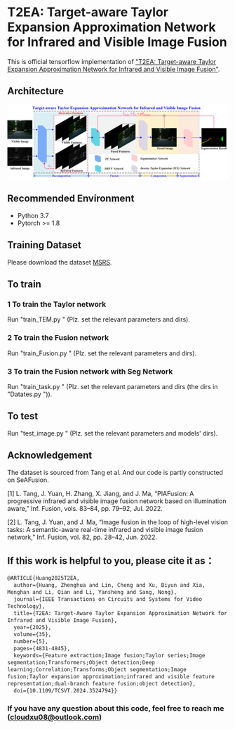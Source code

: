 # T2EA: Target-aware Taylor Expansion Approximation Network for Infrared and Visible Image Fusion
This is official tensorflow implementation of ["T2EA: Target-aware Taylor Expansion Approximation Network for Infrared and Visible Image Fusion"](https://ieeexplore.ieee.org/document/10819442).

## Architecture
![The overall framework of the Target-aware Taylor Expansion Approximation Network for Infrared and Visible Image Fusion.](https://github.com/MysterYxby/T2EA/blob/main/Figure/framework.jpg)

## Recommended Environment
- Python 3.7
- Pytorch >= 1.8
## Training Dataset
Please download the dataset [MSRS](https://github.com/Linfeng-Tang/MSRS).

## To train
### 1 To train the Taylor network
Run "train_TEM.py " (Plz. set the relevant parameters and dirs).

### 2 To train the Fusion network
Run "train_Fusion.py " (Plz. set the relevant parameters and dirs).

### 3 To train the Fusion network with Seg Network
Run "train_task.py " (Plz. set the relevant parameters and dirs (the dirs in "Datates.py ")).

## To test
Run "test_image.py " (Plz. set the relevant parameters and models' dirs).

## Acknowledgement
The dataset is sourced from Tang et al. And our code is partly constructed on SeAFusion.

[1] L. Tang, J. Yuan, H. Zhang, X. Jiang, and J. Ma, “PIAFusion: A progressive infrared and visible image fusion network based on illumination aware,” Inf. Fusion, vols. 83–84, pp. 79–92, Jul. 2022.

[2] L. Tang, J. Yuan, and J. Ma, “Image fusion in the loop of high-level vision tasks: A semantic-aware real-time infrared and visible image fusion network,” Inf. Fusion, vol. 82, pp. 28–42, Jun. 2022.

## If this work is helpful to you, please cite it as：
```
@ARTICLE{Huang2025T2EA,
  author={Huang, Zhenghua and Lin, Cheng and Xu, Biyun and Xia, Menghan and Li, Qian and Li, Yansheng and Sang, Nong},
  journal={IEEE Transactions on Circuits and Systems for Video Technology}, 
  title={T2EA: Target-Aware Taylor Expansion Approximation Network for Infrared and Visible Image Fusion}, 
  year={2025},
  volume={35},
  number={5},
  pages={4831-4845},
  keywords={Feature extraction;Image fusion;Taylor series;Image segmentation;Transformers;Object detection;Deep learning;Correlation;Transforms;Object segmentation;Image fusion;Taylor expansion approximation;infrared and visible feature representation;dual-branch feature fusion;object detection},
  doi={10.1109/TCSVT.2024.3524794}}
```
### If you have any question about this code, feel free to reach me (cloudxu08@outlook.com)
